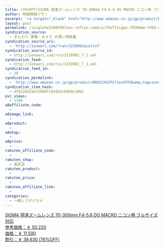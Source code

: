 ```yaml
---
title: (76%OFF)SIGMA 望遠ズームレンズ 70-300mm F4-5.6 DG MACRO ニコン用 フルサイズ対応 ￥11,590
author: 特価情報ツウ！
excerpt: '<a target="_blank" href="http://www.amazon.co.jp/gp/product/B0012X43P2?ie=UTF8&amp;tag=zonwari-22&amp;linkCode=as2&amp;camp=247&amp;creative=7399&amp;creativeASIN=B0012X43P2"><img src="http://ecx.images-amazon.com/images/I/41un9NlGyYL._SL100_.jpg"><br>SIGMA &#26395;&#36960;&#12474;&#12540;&#12512;&#12524;&#12531;&#12474; 70-300mm F4-5.6 DG MACRO &#12491;&#12467;&#12531;&#29992; &#12501;&#12523;&#12469;&#12452;&#12474;&#23550;&#24540;<br>&#21442;&#32771;&#20385;&#26684;&#65306;&#65509; 50,220<br>&#20385;&#26684;&#65306;&#65509; 11,590<br>&#21106;&#24341;&#65306;&#65509; 38,630 (76%OFF)</a>'
layout: post
permalink: /single%e2%80%90lens-reflex-camera/76offsigma-70300mm-f456-dg-macro-11590.html
syndication_source:
  - ぞんわり 家電・カメラ お買い得新着
syndication_source_uri:
  - 'http://zonwari.com/?cat=3210981&sort=T'
syndication_source_id:
  - http://zonwari.com/rss/3210981_T_1.xml
syndication_feed:
  - http://zonwari.com/rss/3210981_T_1.xml
syndication_feed_id:
  - 19
syndication_permalink:
  - 'http://www.amazon.co.jp/gp/product/B0012X43P2?ie=UTF8&amp;tag=zonwari-22&amp;linkCode=as2&amp;camp=247&amp;creative=7399&amp;creativeASIN=B0012X43P2'
syndication_item_hash:
  - df6226d2e615b00fcb91b4cb9b9c1062
pvc_views:
  - 1194
a8affiliate_code:
  - 
a8image_link:
  - 
a8product:
  - 
a8shop:
  - 
a8price:
  - 
rakuten_affiliate_code:
  - 
rakuten_shop:
  - 楽天店
rakuten_product:
  - 
rakuten_price:
  - 
rakuten_affiliate_link:
  - 
categories:
  - 一眼レフデジカメ
---
```

[<img src='http://i2.wp.com/ecx.images-amazon.com/images/I/41un9NlGyYL._SL150_.jpg?w=546' title="" alt="" data-recalc-dims="1" />  
SIGMA 望遠ズームレンズ 70-300mm F4-5.6 DG MACRO ニコン用 フルサイズ対応  
参考価格：￥ 50,220  
価格：￥ 11,590  
割引：￥ 38,630 (76%OFF)][1]

 [1]: http://www.amazon.co.jp/gp/product/B0012X43P2?ie=UTF8&#038;tag=tokkajohotsu-22&#038;linkCode=as2&#038;camp=247&#038;creative=7399&#038;creativeASIN=B0012X43P2